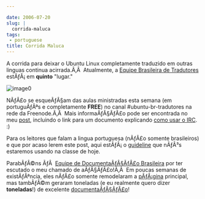```yaml
---

date: 2006-07-20
slug: |
  corrida-maluca
tags:
 - portuguese
title: Corrida Maluca
---
```


A corrida para deixar o Ubuntu Linux completamente traduzido em outras
linguas continua acirrada.Ã‚Â  Atualmente, a [Equipe Brasileira de
Tradutores](https://launchpad.net/people/ubuntu-l10n-pt-br) estÃƒÂ¡ em
**quinto** "lugar."

![image0](http://static.flickr.com/69/194104586_007ea9c25d_o.jpg)

NÃƒÂ£o se esqueÃƒÂ§am das aulas ministradas esta semana (em portuguÃƒÂªs
e completamente **FREE**) no canal \#ubuntu-br-tradutores na rede da
Freenode.Ã‚Â  Mais informaÃƒÂ§ÃƒÂ£o pode ser encontrada no meu
[post](http://blog.ogmaciel.com/?p=174), incluindo o link para um
documento explicando [como usar o
IRC](http://wiki.ubuntubrasil.org/UsandoIRC). :)

Para os leitores que falam a lingua portuguesa (nÃƒÂ£o somente
brasileiros) e que por acaso lerem este post, aqui estÃƒÂ¡ o
[guideline](http://wiki.ubuntubrasil.org/DiaDoTradutor1Sessao) que
nÃƒÂ³s estaremos usando na classe de hoje.

ParabÃƒÂ©ns ÃƒÂ  [Equipe de DocumentaÃƒÂ§ÃƒÂ£o
Brasileira](http://wiki.ubuntubrasil.org/TimeDeDocumentacao) por ter
escutado o meu chamado de aÃƒÂ§ÃƒÂ£o!Ã‚Â  Em poucas semanas de
existÃƒÂªncia, eles nÃƒÂ£o somente remodelaram a
[pÃƒÂ¡gina](http://ubuntubrasil.org/) principal, mas tambÃƒÂ©m geraram
toneladas (e eu realmente quero dizer **toneladas**!) de excelente
[documentaÃƒÂ§ÃƒÂ£o](http://wiki.ubuntubrasil.org/Documentacao)!
